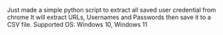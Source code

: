 Just made a simple python script to extract all saved user credential from chrome
It will extract URLs, Usernames and Passwords then save it to a CSV file.
Supported OS: Windows 10, Windows 11
